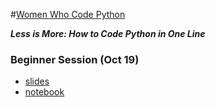 #<font color='#007a7c'>[Women Who Code Python](https://www.womenwhocode.com/python)</font>

__*Less is More: How to Code Python in One Line*__  


### Beginner Session (Oct 19)
* [slides]()
* [notebook]()









